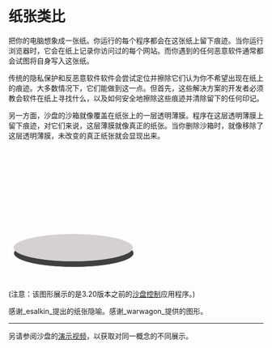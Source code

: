 # 纸张类比

把你的电脑想象成一张纸。你运行的每个程序都会在这张纸上留下痕迹。当你运行浏览器时，它会在纸上记录你访问过的每个网站。而你遇到的任何恶意软件通常都会试图将自身写入这张纸。

传统的隐私保护和反恶意软件软件会尝试定位并擦除它们认为你不希望出现在纸上的痕迹。大多数情况下，它们能做到这一点。但首先，这些解决方案的开发者必须教会软件在纸上寻找什么，以及如何安全地擦除这些痕迹并清除留下的任何印记。

另一方面，沙盘的沙箱就像覆盖在纸张上的一层透明薄膜。程序在这层透明薄膜上留下痕迹，对它们来说，这层薄膜就像真正的纸张。当你删除沙箱时，就像移除了这层透明薄膜，未改变的真正纸张就会显现出来。

![](../Media/PaperAnimation.gif)

(注意：该图形展示的是3.20版本之前的[沙盘控制](SandboxieControl.md)应用程序。)

感谢_esalkin_提出的纸张隐喻。感谢_warwagon_提供的图形。

* * *

另请参阅沙盘的[演示视频](https://www.youtube.com/watch?v=9ZF9c03PN8I)，以获取对同一概念的不同展示。